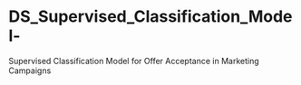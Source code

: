 # DS_Supervised_Classification_Model-
Supervised Classification Model for Offer Acceptance in Marketing Campaigns
